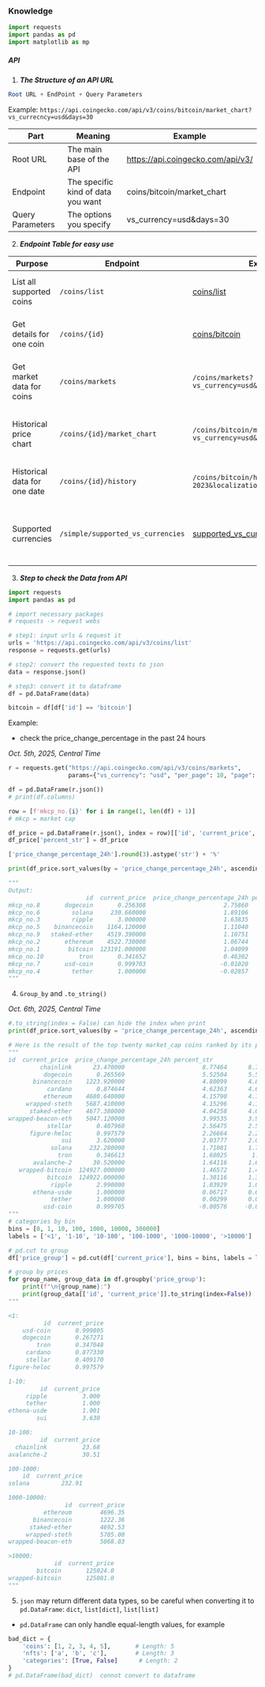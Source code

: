### Knowledge
```python
import requests
import pandas as pd
import matplotlib as mp
```
##### API
1. __*The Structure of an API URL*__
```mathematica
Root URL + EndPoint + Query Parameters
```
Example: 
`https://api.coingecko.com/api/v3/coins/bitcoin/market_chart?vs_currecncy=usd&days=30`

Part | Meaning | Example
---| ---| ---|
Root URL | The main base of the API | https://api.coingecko.com/api/v3/
Endpoint | The specific kind of data you want | coins/bitcoin/market_chart
Query Parameters | The options you specify | vs_currency=usd&days=30

2. __*Endpoint Table for easy use*__

| Purpose | Endpoint | Example | Description |
|----------|-----------|----------|--------------|
| List all supported coins | `/coins/list` | [coins/list](https://api.coingecko.com/api/v3/coins/list) | Returns every coin ID, symbol, and name |
| Get details for one coin | `/coins/{id}` | [coins/bitcoin](https://api.coingecko.com/api/v3/coins/bitcoin) | Market cap, supply, description, links |
| Get market data for coins | `/coins/markets` | `/coins/markets?vs_currency=usd&ids=bitcoin,ethereum` | Current price, market cap, volume, and change |
| Historical price chart | `/coins/{id}/market_chart` | `/coins/bitcoin/market_chart?vs_currency=usd&days=30` | Price, market cap, and volume for the last N days |
| Historical data for one date | `/coins/{id}/history` | `/coins/bitcoin/history?date=01-01-2023&localization=false` | Price info on a specific date |
| Supported currencies | `/simple/supported_vs_currencies` | [supported_vs_currencies](https://api.coingecko.com/api/v3/simple/supported_vs_currencies) | Lists all supported fiat currencies (usd, eur, cny, etc.) |

3. __*Step to check the Data from API*__
```python
import requests
import pandas as pd

# import necessary packages
# requests -> request webs

# step1: input urls & request it
urls = 'https://api.coingecko.com/api/v3/coins/list'
response = requests.get(urls)

# step2: convert the requested texts to json 
data = response.json()

# step3: convert it to dataframe
df = pd.DataFrame(data)

bitcoin = df[df['id'] == 'bitcoin']
```
Example: 
- check the price_change_percentage in the past 24 hours

*Oct. 5th, 2025, Central Time*
```python
r = requests.get("https://api.coingecko.com/api/v3/coins/markets",
                 params={"vs_currency": "usd", "per_page": 10, "page": 1})

df = pd.DataFrame(r.json())
# print(df.columns)

row = [f'mkcp_no.{i}' for i in range(1, len(df) + 1)]
# mkcp = market cap

df_price = pd.DataFrame(r.json(), index = row)[['id', 'current_price', 'price_change_percentage_24h']]
df_price['percent_str'] = df_price

['price_change_percentage_24h'].round(3).astype('str') + '%'

print(df_price.sort_values(by = 'price_change_percentage_24h', ascending = False))

"""
Output: 
                      id  current_price  price_change_percentage_24h percent_str
mkcp_no.8       dogecoin       0.256308                      2.75860      2.759%
mkcp_no.6         solana     230.660000                      1.89106      1.891%
mkcp_no.3         ripple       3.000000                      1.63835      1.638%
mkcp_no.5    binancecoin    1164.120000                      1.11040       1.11%
mkcp_no.9   staked-ether    4519.390000                      1.10751      1.108%
mkcp_no.2       ethereum    4522.730000                      1.06744      1.067%
mkcp_no.1        bitcoin  123191.000000                      1.04099      1.041%
mkcp_no.10          tron       0.341652                      0.46302      0.463%
mkcp_no.7       usd-coin       0.999703                     -0.01020      -0.01%
mkcp_no.4         tether       1.000000                     -0.02857     -0.029%
"""
```
4. `Group_by` and `.to_string()`

*Oct. 6th, 2025, Central Time*
```python
#.to_string(index = False) can hide the index when print
print(df_price.sort_values(by = 'price_change_percentage_24h', ascending = False).to_string(index = False))

# Here is the result of the top twenty market_cap coins ranked by its price change within 24 hours, we will group them next
"""
id  current_price  price_change_percentage_24h percent_str
         chainlink      23.470000                      8.77464      8.775%
          dogecoin       0.265569                      5.52504      5.525%
       binancecoin    1223.920000                      4.80099      4.801%
           cardano       0.874644                      4.62363      4.624%
          ethereum    4680.640000                      4.15790      4.158%
     wrapped-steth    5687.410000                      4.15296      4.153%
      staked-ether    4677.380000                      4.04258      4.043%
wrapped-beacon-eth    5047.120000                      3.99535      3.995%
           stellar       0.407960                      2.56475      2.565%
      figure-heloc       0.997579                      2.26664      2.267%
               sui       3.620000                      2.03777      2.038%
            solana     232.280000                      1.71081      1.711%
              tron       0.346613                      1.68025       1.68%
       avalanche-2      30.520000                      1.64116      1.641%
   wrapped-bitcoin  124927.000000                      1.46572      1.466%
           bitcoin  124922.000000                      1.38116      1.381%
            ripple       2.990000                      1.03929      1.039%
       ethena-usde       1.000000                      0.06717      0.067%
            tether       1.000000                      0.00299      0.003%
          usd-coin       0.999705                     -0.00576     -0.006%
"""
# categories by bin
bins = [0, 1, 10, 100, 1000, 10000, 300000]
labels = ['<1', '1-10', '10-100', '100-1000', '1000-10000', '>10000']

# pd.cut to group 
df['price_group'] = pd.cut(df['current_price'], bins = bins, labels = labels, right = False)

# group by prices
for group_name, group_data in df.groupby('price_group'):
    print(f"\n{group_name}:")
    print(group_data[['id', 'current_price']].to_string(index=False))
"""

<1:
          id  current_price
    usd-coin       0.999805
    dogecoin       0.267271
        tron       0.347048
     cardano       0.877330
     stellar       0.409170
figure-heloc       0.997579

1-10:
         id  current_price
     ripple          3.000
     tether          1.000
ethena-usde          1.001
        sui          3.630

10-100:
         id  current_price
  chainlink          23.68
avalanche-2          30.51

100-1000:
    id  current_price
solana         232.91

1000-10000:
                id  current_price
          ethereum        4696.35
       binancecoin        1222.36
      staked-ether        4692.53
     wrapped-steth        5705.00
wrapped-beacon-eth        5068.03

>10000:
             id  current_price
        bitcoin       125024.0
wrapped-bitcoin       125081.0
"""
```
5. `json` may return different data types, so be careful when converting it to `pd.DataFrame`: `dict`, `list[dict]`, `list[list]`
- `pd.DataFrame` can only handle equal-length values, for example
```python
bad_dict = {
    'coins': [1, 2, 3, 4, 5],       # Length: 5
    'nfts': ['a', 'b', 'c'],        # Length: 3
    'categories': [True, False]      # Length: 2
}
# pd.DataFrame(bad_dict)  connot convert to dataframe
```
